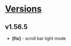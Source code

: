 # [Versions](https://github.com/Tracktor/design-system/releases)

## v1.56.5
- **[fix]** - scroll bar light mode
